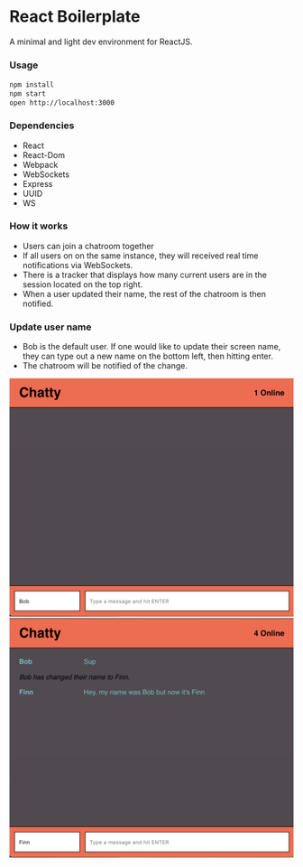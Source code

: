 React Boilerplate
=====================

A minimal and light dev environment for ReactJS.

### Usage
```
npm install
npm start
open http://localhost:3000
```

### Dependencies
* React
* React-Dom
* Webpack
* WebSockets
* Express
* UUID
* WS


### How it works
- Users can join a chatroom together
- If all users on on the same instance, they will received real time notifications via WebSockets.
- There is a tracker that displays how many current users are in the session located on the top right.
- When a user updated their name, the rest of the chatroom is then notified.

### Update user name
- Bob is the default user. If one would like to update their screen name, they can type out a new name on the bottom left, then hitting enter.
- The chatroom will be notified of the change.

![Landing Page](https://github.com/JasonJiron/chatty-app/blob/master/docs/Chatty-1.png)
![Example](https://github.com/JasonJiron/chatty-app/blob/master/docs/Chatty-2.png)




